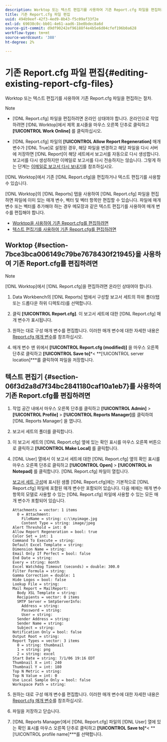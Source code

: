 ```yaml
---
description: Worktop 또는 텍스트 편집기를 사용하여 기존 Report.cfg 파일을 편집하는 절차.
title: 기존 Report.cfg 파일 편집
uuid: 494b9eef-42f3-4ed9-8b43-f5c09af33f2e
exl-id: 69038c0c-bb01-4e61-aad6-1be0bdec8a6d
source-git-commit: d9df90242ef96188f4e4b5e6d04cfef196b0a628
workflow-type: tm+mt
source-wordcount: '388'
ht-degree: 2%

---
```


# 기존 Report.cfg 파일 편집{#editing-existing-report-cfg-files}

Worktop 또는 텍스트 편집기를 사용하여 기존 Report.cfg 파일을 편집하는 절차.

>[!NOTE]
>
>* [!DNL Report.cfg] 파일을 편집하려면 온라인 상태여야 합니다. 온라인으로 작업하려면 [!DNL Worktop]에서 제목 표시줄을 마우스 오른쪽 단추로 클릭하고 **[!UICONTROL Work Online]** 를 클릭하십시오.
   >
   >
* [!DNL Report.cfg] 파일의 **[!UICONTROL Allow Report Regeneration]** 매개 변수가 [!DNL True]로 설정된 경우, 해당 파일을 변경하고 해당 파일을 다시 서버에 저장하면 [!DNL Report]이 해당 세트에서 보고서를 자동으로 다시 생성합니다. 보고서를 다시 생성하지만 이메일로 보고서를 다시 전송하지는 않습니다. 그렇게 하는 단계는 [이메일로 보고서 다시 보내기](../../../../home/c-rpt-oview/c-work-rpt-sets/c-edit-ex-rpt-files/t-res-rpts-email.md#task-b0a21f1c925f4e5d82560581ae4cf607)를 참조하십시오.

>



[!DNL Worktop]에서 기존 [!DNL Report.cfg]을 편집하거나 텍스트 편집기를 사용할 수 있습니다.

[!DNL Worktop]의 [!DNL Reports] 탭을 사용하여 [!DNL Report.cfg] 파일을 편집하면 파일에 이미 있는 매개 변수, 벡터 및 벡터 항목만 편집할 수 있습니다. 파일에 매개 변수 또는 벡터를 추가해야 하는 경우 메모장과 같은 텍스트 편집기를 사용하여 매개 변수를 편집해야 합니다.

* [Worktop을 사용하여 기존 Report.cfg를 편집하려면](../../../../home/c-rpt-oview/c-work-rpt-sets/c-edit-ex-rpt-files/c-edit-ex-rpt-files.md#section-7bce3bca006149c79be7678430f21945)
* [텍스트 편집기를 사용하여 기존 Report.cfg를 편집하려면](../../../../home/c-rpt-oview/c-work-rpt-sets/c-edit-ex-rpt-files/c-edit-ex-rpt-files.md#section-06f3d2a8d7f34bc2841180caf10a1eb7)

## Worktop {#section-7bce3bca006149c79be7678430f21945}을 사용하여 기존 Report.cfg를 편집하려면

>[!NOTE]
>
>[!DNL Worktop]에서 [!DNL Report.cfg]을 편집하려면 온라인 상태여야 합니다.

1. Data Workbench의 [!DNL Reports] 탭에서 구성할 보고서 세트의 하위 폴더(탭 또는 드롭다운 하위 디렉토리)를 선택합니다.
1. 클릭 **[!UICONTROL Report.cfg]**. 이 보고서 세트에 대한 [!DNL Report.cfg] 매개 변수가 표시됩니다.

1. 원하는 대로 구성 매개 변수를 편집합니다. 이러한 매개 변수에 대한 자세한 내용은 [Report.cfg 매개 변수](../../../../home/c-rpt-oview/c-rpt-param-ref/c-rpt-param.md#concept-838e59d72d3f4cb29ee15f5c7eb0ceff)를 참조하십시오.
1. 매개 변수 맨 위에서 **[!UICONTROL Report.cfg (modified)]** 을 마우스 오른쪽 단추로 클릭하고 **[!UICONTROL Save to]***&lt; **[!UICONTROL server location]***를 클릭하여 파일을 저장합니다.

## 텍스트 편집기 {#section-06f3d2a8d7f34bc2841180caf10a1eb7}를 사용하여 기존 Report.cfg를 편집하려면

1. 작업 공간 내에서 마우스 오른쪽 단추를 클릭하고 **[!UICONTROL Admin]** > **[!UICONTROL Profile]** > **[!UICONTROL Reports Manager]**&#x200B;를 클릭하여 [!DNL Reports Manager] 을 엽니다.

1. 보고서 세트의 폴더를 클릭합니다.
1. 이 보고서 세트의 [!DNL Report.cfg] 옆에 있는 확인 표시를 마우스 오른쪽 버튼으로 클릭하고 **[!UICONTROL Make Local]** 를 클릭합니다.

1. [!DNL User] 열에서 이 보고서 세트에 대한 [!DNL Report.cfg] 옆의 확인 표시를 마우스 오른쪽 단추로 클릭하고 **[!UICONTROL Open]** > **[!UICONTROL in Notepad]** 를 클릭합니다. [!DNL Report.cfg] 파일이 열립니다.

   [보고서 세트 구성](../../../../home/c-rpt-oview/c-work-rpt-sets/t-create-rpt-set/t-config-rpt-set/t-config-rpt-set.md#task-cfb2fd0c28bc48c2acdd582fe0d670d0)에 표시된 샘플 [!DNL Report.cfg]에는 기본적으로 [!DNL Report.cfg] 파일에 포함된 매개 변수만 포함되어 있습니다. 다음 예에는 매개 변수 항목의 모델로 사용할 수 있는 [!DNL Report.cfg] 파일에 사용할 수 있는 모든 매개 변수가 포함되어 있습니다.

   ```
   Attachments = vector: 1 items
     0 = Attachment:
       FileName = string: c:\\myimage.jpg
       Content Type = string: image/jpeg
   Alert Threshold = int: 0
   Allow Report Regeneration = bool: true
   Color Set = int: 1
   Command To Execute = string: 
   Default Excel Template = string: 
   Dimension Name = string: 
   Email Only If Perfect = bool: false
   End Date = string: 
   Every = string: month
   Excel Watchdog Timeout (seconds) = double: 300.0
   Filter Formula = string: 
   Gamma Correction = double: 1
   Hide Logos = bool: false
   Lookup File = string: 
   Mail Report = MailReport: 
     Body XSL Template = string: 
     Recipients = vector: 0 items
     SMTP Server = SmtpServerInfo: 
       Address = string: 
       Password = string: 
       User = string: 
     Sender Address = string: 
     Sender Name = string: 
     Subject = string: 
   Notification Only = bool: false
   Output Root = string: 
   Report Types = vector: 3 items
     0 = string: thumbnail
     1 = string: png
     2 = string: excel
   Start Date = string: 7/1/06 19:16 EDT
   Thumbnail X = int: 240
   Thumbnail Y = int: 180
   Top N Metric = string: 
   Top N Value = int: 0
   Use Local Sample Only = bool: false
   Workspace Path = string: 
   ```

1. 원하는 대로 구성 매개 변수를 편집합니다. 이러한 매개 변수에 대한 자세한 내용은 [Report.cfg 매개 변수](../../../../home/c-rpt-oview/c-rpt-param-ref/c-rpt-param.md#concept-838e59d72d3f4cb29ee15f5c7eb0ceff)를 참조하십시오.
1. 파일을 저장하고 닫습니다.
1. [!DNL Reports Manager]에서 [!DNL Report.cfg] 파일의 [!DNL User] 열에 있는 확인 표시를 마우스 오른쪽 단추로 클릭하고 **[!UICONTROL Save to]***&lt; **[!UICONTROL profile name]***를 선택합니다.
